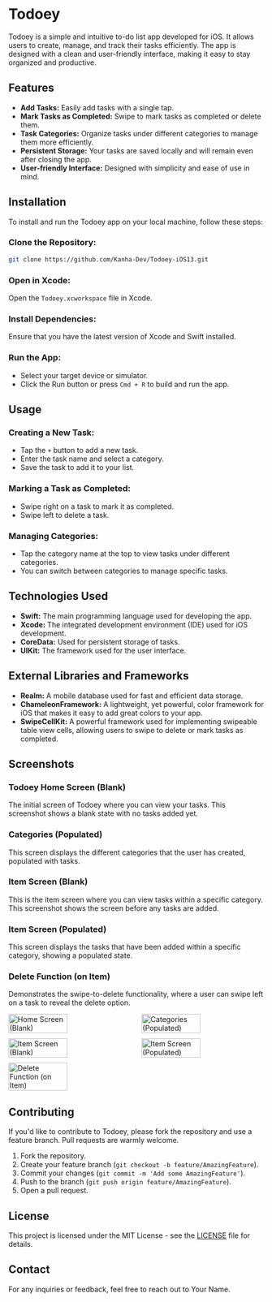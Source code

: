 
# Todoey

Todoey is a simple and intuitive to-do list app developed for iOS. It allows users to create, manage, and track their tasks efficiently. The app is designed with a clean and user-friendly interface, making it easy to stay organized and productive.

## Features
- **Add Tasks:** Easily add tasks with a single tap.
- **Mark Tasks as Completed:** Swipe to mark tasks as completed or delete them.
- **Task Categories:** Organize tasks under different categories to manage them more efficiently.
- **Persistent Storage:** Your tasks are saved locally and will remain even after closing the app.
- **User-friendly Interface:** Designed with simplicity and ease of use in mind.

## Installation

To install and run the Todoey app on your local machine, follow these steps:

### Clone the Repository:
```bash
git clone https://github.com/Kanha-Dev/Todoey-iOS13.git
```

### Open in Xcode:
Open the `Todoey.xcworkspace` file in Xcode.

### Install Dependencies:
Ensure that you have the latest version of Xcode and Swift installed.

### Run the App:
- Select your target device or simulator.
- Click the Run button or press `Cmd + R` to build and run the app.

## Usage

### Creating a New Task:
- Tap the `+` button to add a new task.
- Enter the task name and select a category.
- Save the task to add it to your list.

### Marking a Task as Completed:
- Swipe right on a task to mark it as completed.
- Swipe left to delete a task.

### Managing Categories:
- Tap the category name at the top to view tasks under different categories.
- You can switch between categories to manage specific tasks.

## Technologies Used
- **Swift:** The main programming language used for developing the app.
- **Xcode:** The integrated development environment (IDE) used for iOS development.
- **CoreData:** Used for persistent storage of tasks.
- **UIKit:** The framework used for the user interface.

## External Libraries and Frameworks
- **Realm:** A mobile database used for fast and efficient data storage.
- **ChameleonFramework:** A lightweight, yet powerful, color framework for iOS that makes it easy to add great colors to your app.
- **SwipeCellKit:** A powerful framework used for implementing swipeable table view cells, allowing users to swipe to delete or mark tasks as completed.

## Screenshots

### Todoey Home Screen (Blank)
The initial screen of Todoey where you can view your tasks. This screenshot shows a blank state with no tasks added yet.

### Categories (Populated)
This screen displays the different categories that the user has created, populated with tasks.

### Item Screen (Blank)
This is the item screen where you can view tasks within a specific category. This screenshot shows the screen before any tasks are added.

### Item Screen (Populated)
This screen displays the tasks that have been added within a specific category, showing a populated state.

### Delete Function (on Item)
Demonstrates the swipe-to-delete functionality, where a user can swipe left on a task to reveal the delete option.

<div style="display: flex; flex-wrap: wrap; gap: 10px; justify-content: space-between;">
    <img src="Screenshots/1.png" alt="Home Screen (Blank)" title="Todoey Home Screen (Blank)" style="width: 48%;"/>
    <img src="Screenshots/2.png" alt="Categories (Populated)" title="Categories (Populated)" style="width: 48%;"/>
    <img src="Screenshots/3.png" alt="Item Screen (Blank)" title="Item Screen (Blank)" style="width: 48%;"/>
    <img src="Screenshots/4.png" alt="Item Screen (Populated)" title="Item Screen (Populated)" style="width: 48%;"/>
    <img src="Screenshots/5.png" alt="Delete Function (on Item)" title="Delete Function (on Item)" style="width: 48%;"/>
</div>

## Contributing

If you'd like to contribute to Todoey, please fork the repository and use a feature branch. Pull requests are warmly welcome.

1. Fork the repository.
2. Create your feature branch (`git checkout -b feature/AmazingFeature`).
3. Commit your changes (`git commit -m 'Add some AmazingFeature'`).
4. Push to the branch (`git push origin feature/AmazingFeature`).
5. Open a pull request.

## License

This project is licensed under the MIT License - see the [LICENSE](LICENSE) file for details.

## Contact

For any inquiries or feedback, feel free to reach out to Your Name.
